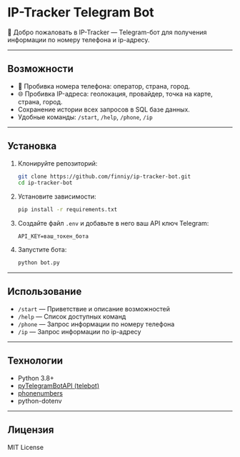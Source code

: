# IP-Tracker Telegram Bot

👋 Добро пожаловать в IP-Tracker — Telegram-бот для получения информации по номеру телефона и ip-адресу.

---

## Возможности

- 📱 Пробивка номера телефона: оператор, страна, город.
- 🌐 Пробивка IP-адреса: геолокация, провайдер, точка на карте, страна, город.
- Сохранение истории всех запросов в SQL базе данных.
- Удобные команды: `/start`, `/help`, `/phone`, `/ip`   

---

## Установка

1. Клонируйте репозиторий:

   ```bash
   git clone https://github.com/finniy/ip-tracker-bot.git
   cd ip-tracker-bot


2. Установите зависимости:

   ```bash
   pip install -r requirements.txt
   ```

3. Создайте файл `.env` и добавьте в него ваш API ключ Telegram:

   ```
   API_KEY=ваш_токен_бота
   ```

4. Запустите бота:

   ```bash
   python bot.py
   ```

---

## Использование

* `/start` — Приветствие и описание возможностей
* `/help` — Список доступных команд
* `/phone` — Запрос информации по номеру телефона
* `/ip` — Запрос информации по ip-адресу

---

## Технологии

* Python 3.8+
* [pyTelegramBotAPI (telebot)](https://github.com/eternnoir/pyTelegramBotAPI)
* [phonenumbers](https://github.com/daviddrysdale/python-phonenumbers)
* python-dotenv

---

## Лицензия

MIT License

